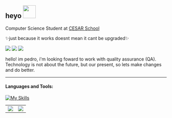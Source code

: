## heyo <img src="https://c.tenor.com/nHBgEK6zEQMAAAAj/cat-gray.gif" width="40">

Computer Science Student at [CESAR School](https://www.cesar.school/) 

✨just because it works doesnt mean it cant be upgraded✨


  <a href="https://www.linkedin.com/in/pedro-vieira-733151234/" target="_blank"><img src="https://img.shields.io/badge/-LinkedIn-%230077B5?style=for-the-badge&logo=linkedin&logoColor=white" target="_blank"></a> 
  <a href = "mailto:pevscc@gmail.com"><img src="https://img.shields.io/badge/-Gmail-%23333?style=for-the-badge&logo=gmail&logoColor=white" target="_blank"></a>
  <a href="https://steamcommunity.com/profiles/76561198355975616/" target="_blank"><img src="https://img.shields.io/badge/steam-%23000000.svg?style=for-the-badge&logo=steam&logoColor=white" target="_blank"></a> 


hello! im pedro, i'm looking foward to work with quality assurance (QA).
Technology is not about the future, but our present, so lets make changes and do better.

---

#### Languages and Tools:

[![My Skills](https://skills.thijs.gg/icons?i=py,c,cpp,git,figma&theme=dark)](https://skills.thijs.gg)

<table align="center" style="margin: 0px auto;">
  <tr>
      <td><img src ="https://github-readme-stats.vercel.app/api?username=PedroEVieira&show_icons=true&count_private=true&theme=radical&hide_border=true,contribs&bg_color=00000000"></td>
      <td><img src ="https://github-readme-stats.vercel.app/api/top-langs/?username=PedroEVieira&layout=compact&hide_border=true&theme=radical&bg_color=00000000&hide=html"></td>
  </tr>   
</table>
